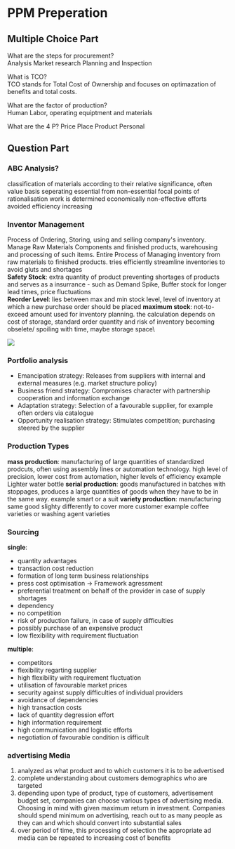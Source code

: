 # PPM Preperation

## Multiple Choice Part
What are the steps for procurement? \
Analysis Market research Planning and Inspection

What is TCO? \
TCO stands for Total Cost of Ownership and focuses on optimazation of benefits and total costs.

What are the factor of production? \
Human Labor, operating equiptment and materials

What are the 4 P?
Price Place Product Personal

## Question Part

### ABC Analysis? 
classification of materials according to their relative significance, often value basis
seperating essential from non-essential
focal points of rationalisation work is determined 
economically non-effective efforts avoided
efficiency increasing

### Inventor Management 
Process of Ordering, Storing, using and selling company's inventory. Manage Raw Materials Components and finished products, warehousing and processing of such items.
Entire Process of Managing inventory from raw materials to finished products.
tries efficiently streamline inventories to avoid gluts and shortages \
**Safety Stock**: extra quantity of product preventing shortages of products and serves as a insurrance - such as Demand Spike, Buffer stock for longer lead times, price fluctuations \
**Reorder Level**: lies between max and min stock level, level of inventory at which a new purchase order should be placed
**maximum stock**: not-to-exceed amount used for inventory planning. the calculation depends on cost of storage, standard order quantity and risk of inventory becoming obselete/ spoiling with time, maybe storage space\

![](https://magenest.com/wp-content/uploads/2021/09/inventory-management-models-3.png)

### Portfolio analysis
- Emancipation strategy: Releases from suppliers with internal and external measures (e.g. market structure policy)
- Business friend strategy: Compromises character with partnership cooperation and information exchange
- Adaptation strategy: Selection of a favourable supplier, for example often orders via catalogue
- Opportunity realisation strategy: Stimulates competition; purchasing steered by the supplier

### Production Types
**mass production**: manufacturing of large quantities of standardized prodcuts, often using assembly lines or automation technology. high level of precision, lower cost from automation, higher levels of efficiency example Lighter water bottle
**serial production**: goods manufactured in batches with stoppages, produces a large quantities of goods when they have to be in the same way. example smart or a suit
**variety production**: manufacturing same good slighty differently to cover more customer example coffee varieties or washing agent varieties

### Sourcing

**single**: 

- quantity advantages
- transaction cost reduction
- formation of long term business relationships
- press cost optimisation -> Framework agressment
- preferential treatment on behalf of the provider in case of supply shortages
- dependency
- no competition
- risk of production failure, in case of supply difficulties
- possibly purchase of an expensive product
- low flexibility with requirement fluctuation

**multiple**:
- competitors 
- flexibility regarting supplier
- high flexibility with requirement fluctuation
- utilisation of favourable market prices
- security against supply difficulties of individual providers
- avoidance of dependencies
- high transaction costs
- lack of quantity degression effort
- high information requirement
- high communication and logistic efforts
- negotiation of favourable condition is difficult

### advertising Media
1. analyzed as what product and to which customers it is to be advertised
2. complete understanding about customers demographics who are targeted
3. depending upon type of product, type of customers, advertisement budget set, companies can choose various types of advertising media. Choosing in mind with given maximum return in investment. Companies should spend minimum on advertising, reach out to as many people as they can and which should convert into substantial sales
4. over period of time, this processing of selection the appropriate ad media can be repeated to increasing cost of benefits